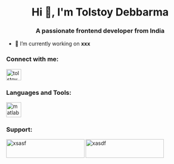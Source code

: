 <h1 align="center">Hi 👋, I'm Tolstoy Debbarma</h1>
<h3 align="center">A passionate frontend developer from India</h3>

- 🔭 I’m currently working on **xxx**

<h3 align="left">Connect with me:</h3>
<p align="left">
<a href="https://linkedin.com/in/tolstoydebbarma" target="blank"><img align="center" src="https://raw.githubusercontent.com/rahuldkjain/github-profile-readme-generator/master/src/images/icons/Social/linked-in-alt.svg" alt="tolstoydebbarma" height="30" width="40" /></a>
</p>

<h3 align="left">Languages and Tools:</h3>
<p align="left"> <a href="https://www.mathworks.com/" target="_blank" rel="noreferrer"> <img src="https://upload.wikimedia.org/wikipedia/commons/2/21/Matlab_Logo.png" alt="matlab" width="40" height="40"/> </a> </p>

<h3 align="left">Support:</h3>
<p><a href="https://www.buymeacoffee.com/xsasf"> <img align="left" src="https://cdn.buymeacoffee.com/buttons/v2/default-yellow.png" height="50" width="210" alt="xsasf" /></a><a href="https://ko-fi.com/xasdf"> <img align="left" src="https://cdn.ko-fi.com/cdn/kofi3.png?v=3" height="50" width="210" alt="xasdf" /></a></p><br><br>

